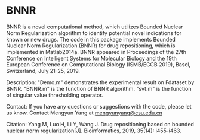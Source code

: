 # BNNR
BNNR is a novel computational method, which utilizes Bounded Nuclear Norm Regularization algorithm to identify potential novel indications for known or new drugs. The code in this package implements Bounded Nuclear Norm Regularization (BNNR) for drug repositioning, which is implemented in Matlab2014a.
BNNR appeared in Proceedings of the 27th Conference on Intelligent Systems for Molecular Biology and the 19th European Conference on Computational Biology (ISMB/ECCB 2019), Basel, Switzerland, July 21-25, 2019.

Description: 
"Demo.m" demonstrates the experimental result on Fdataset by BNNR.
"BNNR.m" is the function of BNNR algorithm.
"svt.m" is the function of singular value thresholding operator.

Contact:
If you have any questions or suggestions with the code, please let us know. 
Contact Mengyun Yang at mengyunyang@csu.edu.cn

Citation:
Yang M, Luo H, Li Y, Wang J. Drug repositioning based on bounded nuclear norm regularization[J]. Bioinformatics, 2019, 35(14): i455-i463.
